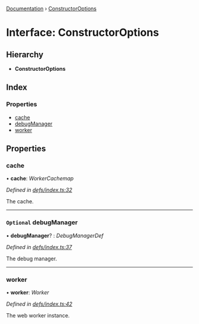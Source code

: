[Documentation](../README.md) › [ConstructorOptions](constructoroptions.md)

# Interface: ConstructorOptions

## Hierarchy

* **ConstructorOptions**

## Index

### Properties

* [cache](constructoroptions.md#cache)
* [debugManager](constructoroptions.md#optional-debugmanager)
* [worker](constructoroptions.md#worker)

## Properties

###  cache

• **cache**: *WorkerCachemap*

*Defined in [defs/index.ts:32](https://github.com/badbatch/graphql-box/blob/7c0d2fe/packages/worker-client/src/defs/index.ts#L32)*

The cache.

___

### `Optional` debugManager

• **debugManager**? : *DebugManagerDef*

*Defined in [defs/index.ts:37](https://github.com/badbatch/graphql-box/blob/7c0d2fe/packages/worker-client/src/defs/index.ts#L37)*

The debug manager.

___

###  worker

• **worker**: *Worker*

*Defined in [defs/index.ts:42](https://github.com/badbatch/graphql-box/blob/7c0d2fe/packages/worker-client/src/defs/index.ts#L42)*

The web worker instance.
